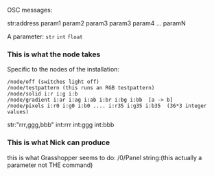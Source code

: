 OSC messages:

str:address param1 param2 param3 param3 param4 ... paramN

A parameter: `str` `int` `float`


### This is what the node takes

Specific to the nodes of the installation:

```
/node/off (switches light off)
/node/testpattern (this runs an RGB testpattern)
/node/solid i:r i:g i:b
/node/gradient i:ar i:ag i:ab i:br i:bg i:bb  [a -> b]
/node/pixels i:r0 i:g0 i:b0 .... i:r35 i:g35 i:b35  (36*3 integer values)
```

str:"rrr,ggg,bbb"
int:rrr int:ggg int:bbb


### This is what Nick can produce


this is what Grasshopper seems to do:
/0/Panel string:(this actually a parameter not THE command)
